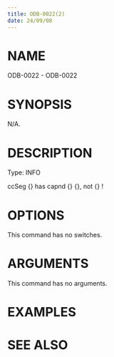 ```yaml
---
title: ODB-0022(2)
date: 24/09/08
---
```


# NAME

ODB-0022 - ODB-0022

# SYNOPSIS

N/A.

# DESCRIPTION

Type: INFO

ccSeg {} has capnd {} {}, not {} !

# OPTIONS

This command has no switches.

# ARGUMENTS

This command has no arguments.

# EXAMPLES

# SEE ALSO
